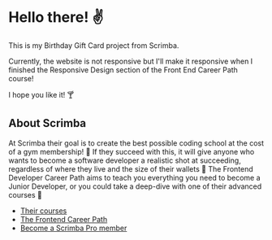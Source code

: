 # Hello there! ✌

This is my Birthday Gift Card project from Scrimba.

Currently, the website is not responsive but I'll make it responsive when I finished the Responsive Design section of the Front End Career Path course!

I hope you like it! 🍸

## About Scrimba

At Scrimba their goal is to create the best possible coding school at the cost of a gym membership! 💜
If they succeed with this, it will give anyone who wants to become a software developer a realistic shot at succeeding, regardless of where they live and the size of their wallets 🎉
The Frontend Developer Career Path aims to teach you everything you need to become a Junior Developer, or you could take a deep-dive with one of their advanced courses 🚀

- [Their courses](https://scrimba.com/allcourses)
- [The Frontend Career Path](https://scrimba.com/learn/frontend)
- [Become a Scrimba Pro member](https://scrimba.com/pricing)
